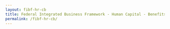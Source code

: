 ```yaml
---
layout: fibf-hr-cb
title: Federal Integrated Business Framework - Human Capital - Benefits and Compensation
permalink: /fibf-hr-cb/
---
```

